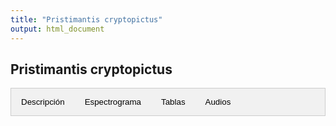 ```yaml
---
title: "Pristimantis cryptopictus"
output: html_document
---
```


<style>
/* CSS para las pestañas */
.tab {
  overflow: hidden;
  border: 1px solid #ccc;
  background-color: #f1f1f1;
}
.tab button {
  background-color: inherit;
  float: left;
  border: none;
  outline: none;
  cursor: pointer;
  padding: 14px 16px;
  transition: 0.3s;
}
.tab button:hover {
  background-color: #ddd;
}
.tab button.active {
  background-color: #ccc;
}
.tabcontent {
  display: none;
  padding: 6px 12px;
  border: 1px solid #ccc;
  border-top: none;
}
</style>

<script>
function openTab(evt, tabName) {
  var i, tabcontent, tablinks;
  tabcontent = document.getElementsByClassName("tabcontent");
  for (i = 0; i < tabcontent.length; i++) {
    tabcontent[i].style.display = "none";
  }
  tablinks = document.getElementsByClassName("tablinks");
  for (i = 0; i < tablinks.length; i++) {
    tablinks[i].className = tablinks[i].className.replace(" active", "");
  }
  document.getElementById(tabName).style.display = "block";
  evt.currentTarget.className += " active";
}
</script>

## Pristimantis cryptopictus

<div class="tab">
  <button class="tablinks" onclick="openTab(event, 'DescripcionL')">Descripción</button>
  <button class="tablinks" onclick="openTab(event, 'EspectrogramaL')">Espectrograma</button>
  <button class="tablinks" onclick="openTab(event, 'TablasL')">Tablas</button>
  <button class="tablinks" onclick="openTab(event, 'AudiosL')">Audios</button>
</div>

<div id="DescripcionL" class="tabcontent">
  <h3>Descripción</h3>
  <img src="/docs/images/MHUAA12478_Pristimantis_cryptopictus.JPG" alt="MHUA-A12478 Pristimantis cryptopictus" style="width:10cm;">
  <p>Si utiliza los datos, cítese como:</p>
  <p><strong>Marín, C.M., C. Molina-Zuluaga, A. Restrepo, E.Cano & J.M. Daza.</strong> 2018. A new species of <i>Leucostethus</i> (Anura: Dendrobatidae) from the eastern versant of the Central Cordillera of Colombia with comments on the phylogenetic position of <i>Colostethus fraterdanieli</i>. <i>Zootaxa</i> 4461: 359--380. <a href="https://doi.org/10.11646/zootaxa.4461.3.3">https://doi.org/10.11646/zootaxa.4461.3.3</a>.</p>
</div>

<div id="EspectrogramaL" class="tabcontent">
  <h3>Espectrograma</h3>
  <p>Contenido</p>
</div>

<div id="TablasL" class="tabcontent">
  <h3>Tablas</h3>
  <p>Tabla de medidas</p>
  <p>Tabla de seleccion (Raven)</p>
</div>

<div id="AudiosL" class="tabcontent">
  <h3>Audios</h3>
  <p>audio1.wav</p>
  <p>audio1.wav</p>
  <p>audio1.wav</p>
  <p>audio1.wav</p>
</div>
